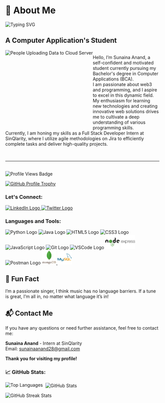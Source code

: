 # 🚀 About Me

<p align="left">
  <img src="https://readme-typing-svg.demolab.com/?lines=Hi,+I+am+Sunaina+Anand." width="700px" height="90px" alt="Typing SVG">
</p>
<h2 align="left">A Computer Application's Student</h2>

<div style="box-sizing: border-box; display: flex;">
  <div style="box-sizing: border-box; flex: ; padding-right: 20px;">
    <div align="left">
</div>

<div align="left">
</div>

<img align="left" height="250" src="https://cdnl.iconscout.com/lottie/premium/preview/people-uploading-data-to-cloud-server-5105151-4268893.png?f=webp" alt="People Uploading Data to Cloud Server"/>

<p align="left">Hello, I’m Sunaina Anand, a self-confident and motivated student currently pursuing my Bachelor's degree in Computer Applications (BCA).<br> I am passionate about web3 and programming, and I aspire to excel in this dynamic field. My enthusiasm for learning new technologies and creating innovative web solutions drives me to cultivate a deep understanding of various programming skills.<br> Currently, I am honing my skills as a Full Stack Developer Intern at SinQlarity, where I utilize agile methodologies on Jira to efficiently complete tasks and deliver high-quality projects.</p> <br>
<hr>
<br clear="both">

<div align="left">
  
  <img src="https://visitor-badge.laobi.icu/badge?page_id=SunainaAnand28.SunainaAnand28&left_color=steelblue&right_color=cyan&left_text=profile%20views" width="130px" alt="Profile Views Badge"/>
  <p align="left" class="tropy2">
    <a href="https://github.com/ryo-ma/github-profile-trophy">
 <img src="https://github-profile-trophy.vercel.app/?username=SunainaAnand28&theme=flat" alt="GitHub Profile Trophy"/>
 </a>
  </p>
</div>

### Let's Connect:

<p align="left">
  <a href="https://www.linkedin.com/in/sunainaanand28" target="_blank">
    <img src="https://img.shields.io/static/v1?message=LinkedIn&logo=linkedin&label=&color=0077B5&logoColor=white&labelColor=&style=for-the-badge" height="35" alt="LinkedIn Logo"/>
  </a>
  <a href="https://x.com/_GeekyGlam" target="_blank">
    <img src="https://camo.githubusercontent.com/90d600582ead821d931b3bb7b7d52c9ff985021b4a8cd6287d3ed94b12ce15f8/68747470733a2f2f696d672e736869656c64732e696f2f62616467652f582d3030303030303f7374796c653d666f722d7468652d6261646765266c6f676f3d78266c6f676f436f6c6f723d7768697465" widht="65"  height="35" alt="Twitter Logo"/>
  </a>
</p>

### Languages and Tools:

<p align="left">

  
  <img src="https://cdn.jsdelivr.net/gh/devicons/devicon/icons/python/python-original.svg" height="45" alt="Python Logo"/>
  <img src="https://cdn.jsdelivr.net/gh/devicons/devicon/icons/java/java-original.svg" height="45" alt="Java Logo"/>
  
   <img src="https://cdn.jsdelivr.net/gh/devicons/devicon/icons/html5/html5-original.svg" height="45" alt="HTML5 Logo"/>
  <img src="https://cdn.jsdelivr.net/gh/devicons/devicon/icons/css3/css3-original.svg" height="45" alt="CSS3 Logo"/>
  <img src="https://cdn.jsdelivr.net/gh/devicons/devicon/icons/javascript/javascript-original.svg" height="45" alt="JavaScript Logo"/>
  <img src="https://cdn.jsdelivr.net/gh/devicons/devicon/icons/git/git-original.svg" height="45" alt="Git Logo"/>
  <img src="https://cdn.jsdelivr.net/gh/devicons/devicon/icons/vscode/vscode-original.svg" height="45" alt="VSCode Logo"/>
   <img src="https://raw.githubusercontent.com/devicons/devicon/master/icons/nodejs/nodejs-original-wordmark.svg" height="45" alt="Node.js Logo"/>
  <img src="https://raw.githubusercontent.com/devicons/devicon/master/icons/express/express-original-wordmark.svg" height="45" alt="Express Logo"/>


   <img src="https://www.vectorlogo.zone/logos/getpostman/getpostman-icon.svg" height="45" alt="Postman Logo"/>
 <a href="https://www.mongodb.com/" target="_blank" rel="noreferrer"> <img src="https://raw.githubusercontent.com/devicons/devicon/master/icons/mongodb/mongodb-original-wordmark.svg" alt="mongodb" height="45"/> </a> <a href="https://www.mysql.com/" target="_blank" rel="noreferrer"> <img src="https://raw.githubusercontent.com/devicons/devicon/master/icons/mysql/mysql-original-wordmark.svg" alt="mysql"  height="45"/> </a>
</p>

## 🎨 Fun Fact
I’m a passionate singer, I think music has no language barriers. If a tune is great, I’m all in, no matter what language it’s in!

## 📬 Contact Me

<p>If you have any questions or need further assistance, feel free to contact me:</p>

<p>
    <strong>Sunaina Anand</strong> - Intern at SinQlarity<br>
    Email: <a href="mailto:sunainaanand28@gmail.com">sunainaanand28@gmail.com</a>
</p>

**Thank you for visiting my profile!**

### 📈 GitHub Stats:

<p>
  <img align="left" src="https://github-readme-stats.vercel.app/api/top-langs?username=SunainaAnand28&show_icons=true&locale=en&layout=compact" alt="Top Languages"/>
</p>

<p>&nbsp;
  <img align="center" src="https://github-readme-stats.vercel.app/api?username=SunainaAnand28&show_icons=true&locale=en" alt="GitHub Stats"/>
</p>

<p>
  <img align="left" src="https://github-readme-streak-stats.herokuapp.com/?user=SunainaAnand28&" alt="GitHub Streak Stats"/>
</p>



<!---
SunainaAnand28/SunainaAnand28 is a ✨ special ✨ repository because its `README.md` (this file) appears on your GitHub profile.
You can click the Preview link to take a look at your changes.
--->
